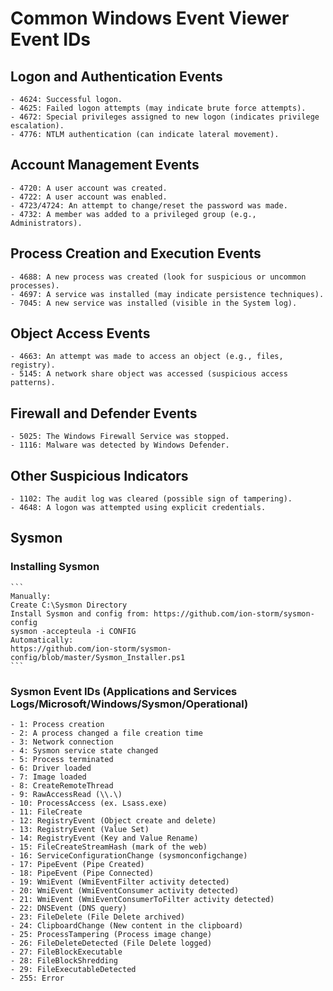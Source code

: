 # Common Windows Event Viewer Event IDs

## Logon and Authentication Events

    - 4624: Successful logon.
    - 4625: Failed logon attempts (may indicate brute force attempts).
    - 4672: Special privileges assigned to new logon (indicates privilege escalation).
    - 4776: NTLM authentication (can indicate lateral movement).

## Account Management Events

    - 4720: A user account was created.
    - 4722: A user account was enabled.
    - 4723/4724: An attempt to change/reset the password was made.
    - 4732: A member was added to a privileged group (e.g., Administrators).

## Process Creation and Execution Events

    - 4688: A new process was created (look for suspicious or uncommon processes).
    - 4697: A service was installed (may indicate persistence techniques).
    - 7045: A new service was installed (visible in the System log).

## Object Access Events

    - 4663: An attempt was made to access an object (e.g., files, registry).
    - 5145: A network share object was accessed (suspicious access patterns).

## Firewall and Defender Events

    - 5025: The Windows Firewall Service was stopped.
    - 1116: Malware was detected by Windows Defender.

## Other Suspicious Indicators

    - 1102: The audit log was cleared (possible sign of tampering).
    - 4648: A logon was attempted using explicit credentials.

## Sysmon

### Installing Sysmon

    ```
    Manually:
    Create C:\Sysmon Directory
    Install Sysmon and config from: https://github.com/ion-storm/sysmon-config
    sysmon -accepteula -i CONFIG
    Automatically:
    https://github.com/ion-storm/sysmon-config/blob/master/Sysmon_Installer.ps1
    ```

### Sysmon Event IDs (Applications and Services Logs/Microsoft/Windows/Sysmon/Operational)

    - 1: Process creation
    - 2: A process changed a file creation time
    - 3: Network connection
    - 4: Sysmon service state changed
    - 5: Process terminated
    - 6: Driver loaded
    - 7: Image loaded
    - 8: CreateRemoteThread
    - 9: RawAccessRead (\\.\)
    - 10: ProcessAccess (ex. Lsass.exe)
    - 11: FileCreate
    - 12: RegistryEvent (Object create and delete)
    - 13: RegistryEvent (Value Set)
    - 14: RegistryEvent (Key and Value Rename)
    - 15: FileCreateStreamHash (mark of the web)
    - 16: ServiceConfigurationChange (sysmonconfigchange)
    - 17: PipeEvent (Pipe Created)
    - 18: PipeEvent (Pipe Connected)
    - 19: WmiEvent (WmiEventFilter activity detected)
    - 20: WmiEvent (WmiEventConsumer activity detected)
    - 21: WmiEvent (WmiEventConsumerToFilter activity detected)
    - 22: DNSEvent (DNS query)
    - 23: FileDelete (File Delete archived)
    - 24: ClipboardChange (New content in the clipboard)
    - 25: ProcessTampering (Process image change)
    - 26: FileDeleteDetected (File Delete logged)
    - 27: FileBlockExecutable
    - 28: FileBlockShredding
    - 29: FileExecutableDetected
    - 255: Error
